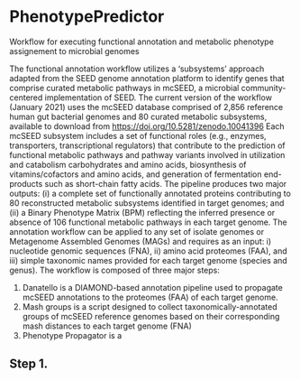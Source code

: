 # PhenotypePredictor
Workflow for executing functional annotation and metabolic phenotype assignement to microbial genomes    

The functional annotation workflow utilizes a ‘subsystems’ approach adapted from the SEED genome annotation platform to identify genes that comprise curated metabolic pathways in mcSEED, a microbial community-centered implementation of SEED. The current version of the workflow (January 2021) uses the mcSEED database comprised of 2,856 reference human gut bacterial genomes and 80 curated metabolic subsystems, available to download from https://doi.org/10.5281/zenodo.10041396
Each mcSEED subsystem includes a set of functional roles (e.g., enzymes, transporters, transcriptional regulators) that contribute to the prediction of functional metabolic pathways and pathway variants involved in utilization and catabolism carbohydrates and amino acids, biosynthesis of vitamins/cofactors and amino acids, and generation of fermentation end-products such as short-chain fatty acids. 
The pipeline produces two major outputs: (i) a complete set of functionally annotated proteins contributing to 80 reconstructed metabolic subsystems identified in target genomes; and (ii) a Binary Phenotype Matrix (BPM) reflecting the inferred presence or absence of 106 functional metabolic pathways in each target genome. 
The annotation workflow can be applied to any set of isolate genomes or Metagenome Assembled Genomes (MAGs) and requires as an input: i) nucleotide genomic sequences (FNA), ii) amino acid proteomes (FAA), and iii) simple taxonomic names provided for each target genome (species and genus). The workflow is composed of three major steps:
1. Danatello is a DIAMOND-based annotation pipeline used to propagate mcSEED annotations to the proteomes (FAA) of each target genome.
2. Mash groups is a script designed to collect taxonomically-annotated groups of mcSEED reference genomes based on their corresponding mash distances to each target genome (FNA)
3. Phenotype Propagator is a
##   Step 1.
   
